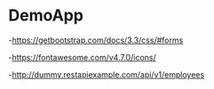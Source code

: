 # DemoApp


-https://getbootstrap.com/docs/3.3/css/#forms

-https://fontawesome.com/v4.7.0/icons/

-http://dummy.restapiexample.com/api/v1/employees
